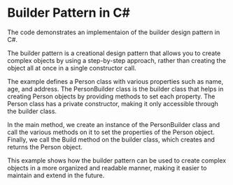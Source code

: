 # Builder Pattern in C#

The code demonstrates an implementaion of the builder design pattern in C#.

The builder pattern is a creational design pattern that allows you to create complex objects by using a step-by-step approach, 
rather than creating the object all at once in a single constructor call.

The example defines a Person class with various properties such as name, age, and address. 
The PersonBuilder class is the builder class that helps in creating Person objects by providing methods to set each property. 
The Person class has a private constructor, making it only accessible through the builder class.

In the main method, we create an instance of the PersonBuilder class and call the various methods on it to set the properties of the Person object. 
Finally, we call the Build method on the builder class, which creates and returns the Person object.

This example shows how the builder pattern can be used to create complex objects in a more organized and readable manner, 
making it easier to maintain and extend in the future.

